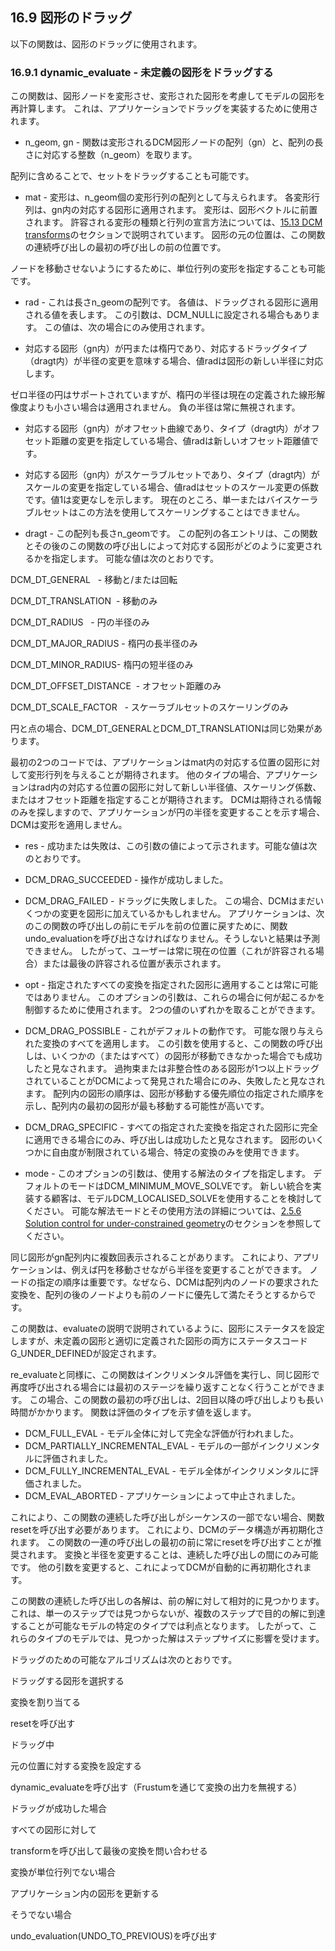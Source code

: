 ## 16.9 図形のドラッグ

以下の関数は、図形のドラッグに使用されます。

### 16.9.1 dynamic\_evaluate - 未定義の図形をドラッグする

この関数は、図形ノードを変形させ、変形された図形を考慮してモデルの図形を再計算します。
これは、アプリケーションでドラッグを実装するために使用されます。

- n\_geom, gn \- 関数は変形されるDCM図形ノードの配列（gn）と、配列の長さに対応する整数（n\_geom）を取ります。

配列に含めることで、セットをドラッグすることも可能です。
- mat \- 変形は、n\_geom個の変形行列の配列として与えられます。
各変形行列は、gn内の対応する図形に適用されます。
変形は、図形ベクトルに前置されます。
許容される変形の種類と行列の宣言方法については、[15.13 DCM transforms](15.13._DCM_transforms.md)のセクションで説明されています。
図形の元の位置は、この関数の連続呼び出しの最初の呼び出しの前の位置です。

ノードを移動させないようにするために、単位行列の変形を指定することも可能です。
- rad \- これは長さn\_geomの配列です。
各値は、ドラッグされる図形に適用される値を表します。
この引数は、DCM\_NULLに設定される場合もあります。
この値は、次の場合にのみ使用されます。

- 対応する図形（gn内）が円または楕円であり、対応するドラッグタイプ（dragt内）が半径の変更を意味する場合、値radは図形の新しい半径に対応します。

ゼロ半径の円はサポートされていますが、楕円の半径は現在の定義された線形解像度よりも小さい場合は適用されません。
負の半径は常に無視されます。
- 対応する図形（gn内）がオフセット曲線であり、タイプ（dragt内）がオフセット距離の変更を指定している場合、値radは新しいオフセット距離値です。
- 対応する図形（gn内）がスケーラブルセットであり、タイプ（dragt内）がスケールの変更を指定している場合、値radはセットのスケール変更の係数です。値1は変更なしを示します。
現在のところ、単一またはバイスケーラブルセットはこの方法を使用してスケーリングすることはできません。

- dragt \- この配列も長さn\_geomです。
この配列の各エントリは、この関数とその後のこの関数の呼び出しによって対応する図形がどのように変更されるかを指定します。
可能な値は次のとおりです。

DCM\_DT\_GENERAL   \- 移動と/または回転

DCM\_DT\_TRANSLATION  \- 移動のみ

DCM\_DT\_RADIUS   \- 円の半径のみ

DCM\_DT\_MAJOR\_RADIUS \- 楕円の長半径のみ

DCM\_DT\_MINOR\_RADIUS\- 楕円の短半径のみ

DCM\_DT\_OFFSET\_DISTANCE  \- オフセット距離のみ

DCM\_DT\_SCALE\_FACTOR   \- スケーラブルセットのスケーリングのみ

円と点の場合、DCM\_DT\_GENERALとDCM\_DT\_TRANSLATIONは同じ効果があります。

最初の2つのコードでは、アプリケーションはmat内の対応する位置の図形に対して変形行列を与えることが期待されます。
他のタイプの場合、アプリケーションはrad内の対応する位置の図形に対して新しい半径値、スケーリング係数、またはオフセット距離を指定することが期待されます。
DCMは期待される情報のみを探しますので、アプリケーションが円の半径を変更することを示す場合、DCMは変形を適用しません。
- res \- 成功または失敗は、この引数の値によって示されます。可能な値は次のとおりです。

- DCM\_DRAG\_SUCCEEDED \- 操作が成功しました。
- DCM\_DRAG\_FAILED \- ドラッグに失敗しました。
この場合、DCMはまだいくつかの変更を図形に加えているかもしれません。
アプリケーションは、次のこの関数の呼び出しの前にモデルを前の位置に戻すために、関数undo\_evaluationを呼び出さなければなりません。そうしないと結果は予測できません。
したがって、ユーザーは常に現在の位置（これが許容される場合）または最後の許容される位置が表示されます。

- opt \- 指定されたすべての変換を指定された図形に適用することは常に可能ではありません。
このオプションの引数は、これらの場合に何が起こるかを制御するために使用されます。
2つの値のいずれかを取ることができます。

- DCM\_DRAG\_POSSIBLE \- これがデフォルトの動作です。
可能な限り与えられた変換のすべてを適用します。
この引数を使用すると、この関数の呼び出しは、いくつかの（またはすべて）の図形が移動できなかった場合でも成功したと見なされます。
過拘束または非整合性のある図形が1つ以上ドラッグされていることがDCMによって発見された場合にのみ、失敗したと見なされます。
配列内の図形の順序は、図形が移動する優先順位の指定された順序を示し、配列内の最初の図形が最も移動する可能性が高いです。
- DCM\_DRAG\_SPECIFIC \- すべての指定された変換を指定された図形に完全に適用できる場合にのみ、呼び出しは成功したと見なされます。
図形のいくつかに自由度が制限されている場合、特定の変換のみを使用できます。

- mode \- このオプションの引数は、使用する解法のタイプを指定します。
デフォルトのモードはDCM\_MINIMUM\_MOVE\_SOLVEです。
新しい統合を実装する顧客は、モデルDCM\_LOCALISED\_SOLVEを使用することを検討してください。
可能な解法モードとその使用方法の詳細については、[2.5.6 Solution control for under-constrained geometry](2.5._Evaluating_the_model.md)のセクションを参照してください。

同じ図形がgn配列内に複数回表示されることがあります。
これにより、アプリケーションは、例えば円を移動させながら半径を変更することができます。
ノードの指定の順序は重要です。なぜなら、DCMは配列内のノードの要求された変換を、配列の後のノードよりも前のノードに優先して満たそうとするからです。

この関数は、evaluateの説明で説明されているように、図形にステータスを設定しますが、未定義の図形と適切に定義された図形の両方にステータスコードG\_UNDER\_DEFINEDが設定されます。

re\_evaluateと同様に、この関数はインクリメンタル評価を実行し、同じ図形で再度呼び出される場合には最初のステージを繰り返すことなく行うことができます。
この場合、この関数の最初の呼び出しは、2回目以降の呼び出しよりも長い時間がかかります。
関数は評価のタイプを示す値を返します。

- DCM\_FULL\_EVAL \- モデル全体に対して完全な評価が行われました。
- DCM\_PARTIALLY\_INCREMENTAL\_EVAL \- モデルの一部がインクリメンタルに評価されました。
- DCM\_FULLY\_INCREMENTAL\_EVAL \- モデル全体がインクリメンタルに評価されました。
- DCM\_EVAL\_ABORTED \- アプリケーションによって中止されました。

これにより、この関数の連続した呼び出しがシーケンスの一部でない場合、関数resetを呼び出す必要があります。
これにより、DCMのデータ構造が再初期化されます。
この関数の一連の呼び出しの最初の前に常にresetを呼び出すことが推奨されます。
変換と半径を変更することは、連続した呼び出しの間にのみ可能です。
他の引数を変更すると、これによってDCMが自動的に再初期化されます。

この関数の連続した呼び出しの各解は、前の解に対して相対的に見つかります。
これは、単一のステップでは見つからないが、複数のステップで目的の解に到達することが可能なモデルの特定のタイプでは利点となります。
したがって、これらのタイプのモデルでは、見つかった解はステップサイズに影響を受けます。

ドラッグのための可能なアルゴリズムは次のとおりです。

ドラッグする図形を選択する

変換を割り当てる

resetを呼び出す

ドラッグ中

元の位置に対する変換を設定する

dynamic\_evaluateを呼び出す（Frustumを通じて変換の出力を無視する）

ドラッグが成功した場合

すべての図形に対して

transformを呼び出して最後の変換を問い合わせる

変換が単位行列でない場合

アプリケーション内の図形を更新する

そうでない場合

undo\_evaluation(UNDO\_TO\_PREVIOUS)を呼び出す
